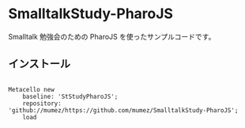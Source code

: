 # SmalltalkStudy-PharoJS

Smalltalk 勉強会のための PharoJS を使ったサンプルコードです。

## インストール

```Smalltalk

Metacello new
	baseline: 'StStudyPharoJS';
	repository: 'github://mumez/https://github.com/mumez/SmalltalkStudy-PharoJS';
	load

```
